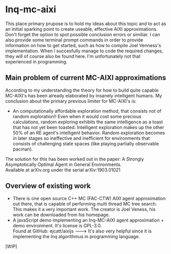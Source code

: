 # Inq-mc-aixi
This place primary prupose is to hold my ideas about this topic and to act as an initial sparking point to create useable, effective AIXI approximations. 
Don't forget the option to spot possible conclusion errors or similiar. 
I can also provide some terminal prompt commands in order to provide information on how to get started, such as how to compile Joel Venness's implementation.
When I succesfully manage to code the required changes, they will of course also be found here. I'm unfortunately not that experienced in programming.

## Main problem of current MC-AIXI approximations
According to my understanding the theory for how to build quite capable MC-AIXI's has been already elaborated by insanely intelligent humans.
My conclusion about the primary previous limiter for MC-AIXI's is: 

- An computationally affordable exploration method, that consists not of random exploration!!
Even when it would cost some precious calculations, random exploring exhibits the same intelligence as a toast that has not yet been toasted.
Intelligent exploration makes up the other 50% of an RE agent's intelligent behavior. Random exploration becomes in later stages so ineffective and inefficient for environments that consists of challenging state spaces (like playing partially observable pacman).

The solution for this has been worked out in the paper: A Strongly Asymptotically Optimal Agent in General Environments.  
Available at arXiv.org under the serial arXiv:1903.01021

## Overview of existing work
- There is one open source C++ MC (FAC-CTW) AIXI agent approximation out there, that is capable of performing multi thread MC tree search. This makes it a very important work. The creator is Joel Veness, his work can be downloaded from his homepage.
- A javaScript demo implementing an Inq-MC-AIXI agent approximation + demo environment. It's license is GPL-3.0.  
Found at GitHub: ejcatt/aixijs  ---> It's also very helpful since it is implementing the Inq algorithmus in programming language.  

[WIP]
